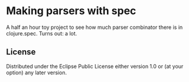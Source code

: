 # Making parsers with spec

A half an hour toy project to see how much parser combinator there is in clojure.spec. Turns out: a lot.

## License

Distributed under the Eclipse Public License either version 1.0 or (at
your option) any later version.
